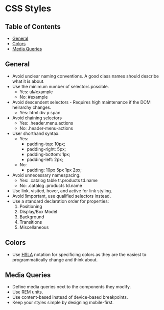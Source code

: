 # CSS Styles

<!-- Tocer[start]: Auto-generated, don't remove. -->

## Table of Contents

  - [General](#general)
  - [Colors](#colors)
  - [Media Queries](#media-queries)

<!-- Tocer[finish]: Auto-generated, don't remove. -->

## General

- Avoid unclear naming conventions. A good class names should describe what it is about.
- Use the minimum number of selectors possible.
  - Yes: ul#example
  - No: #example
- Avoid descendent selectors - Requires high maintenance if the DOM heirarchy changes.
  - Yes: html div p span
- Avoid chaining selectors
  - Yes: .header.menu.actions
  - No: .header-menu-actions
- User shorthand syntax.
  - Yes:
    - padding-top: 10px;
    - padding-right: 5px;
    - padding-bottom: 1px;
    - padding-left: 2px;
  - No:
    - padding: 10px 5px 1px 2px;
- Avoid unnecessary namespacing.
  - Yes: .catalog table tr.products td.name
  - No: .catalog .products td.name
- Use link, visited, hover, and active for link styling.
- Avoid !important, use qualified selectors instead.
- Use a standard declaration order for properties:
  1. Positioning
  1. Display/Box Model
  1. Background
  1. Transitions
  1. Miscellaneous

## Colors

- Use [HSLA](https://drafts.csswg.org/css-color/#the-hsl-notation) notation for specificing colors
  as they are the easiest to programmatically change and think about.

## Media Queries

- Define media queries next to the components they modify.
- Use REM units.
- Use content-based instead of device-based breakpoints.
- Keep your styles simple by designing mobile-first.
